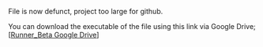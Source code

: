 File is now defunct, project too large for github.

You can download the executable of the file using this link via Google Drive;
[[Runner_Beta Google Drive](https://drive.google.com/file/d/1g5oabu3I7-XwSyTcUX2RfZdiHjuwAk53/view?usp=sharing)]
